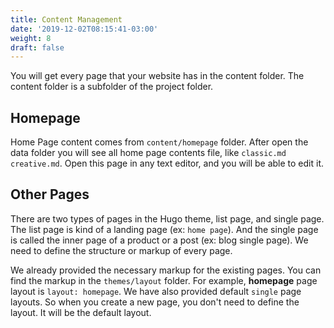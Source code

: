 ```yaml
---
title: Content Management
date: '2019-12-02T08:15:41-03:00'
weight: 8
draft: false
---
```


You will get every page that your website has in the content folder. The content folder is a subfolder of the project folder.

## Homepage

Home Page content comes from `content/homepage` folder. After open the data folder you will see all home page contents file, like `classic.md`  `creative.md`.  Open this page in any text editor, and you will be able to edit it.

## Other Pages

There are two types of pages in the Hugo theme, list page, and single page. The list page is kind of a landing page (ex: `home page`). And the single page is called the inner page of a product or a post (ex: blog single page). We need to define the structure or markup of every page.

We already provided the necessary markup for the existing pages. You can find the markup in the `themes/layout` folder. For example, **homepage** page layout is `layout: homepage`. We have also provided default `single` page layouts. So when you create a new page, you don't need to define the layout. It will be the default layout.
